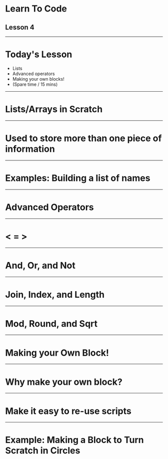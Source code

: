 # Learn To Code
## Lesson 4

---

# Today's Lesson

- Lists
- Advanced operators
- Making your own blocks!
- (Spare time / 15 mins)

--- 

# Lists/Arrays in Scratch

--- 

# Used to store more than one piece of information

---

# Examples: Building a list of names

---

# Advanced Operators

---

# < = >

---

# And, Or, and Not

---

# Join, Index, and Length

---

# Mod, Round, and Sqrt

---

# Making your Own Block!

---

# Why make your own block?

---

# Make it easy to re-use scripts

---

# Example: Making a Block to Turn Scratch in Circles


